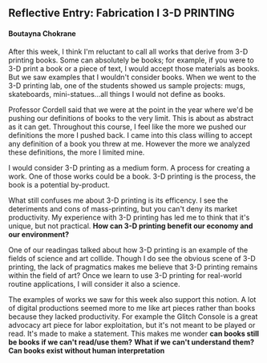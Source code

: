## Reflective Entry: Fabrication I 3-D PRINTING 
#### Boutayna Chokrane

After this week, I think I'm reluctant to call all works that derive from 3-D printing books. Some can absolutely be books; for example, if you were to 3-D print a book or a piece of text, I would accept those materials as books. But we saw examples that I wouldn't consider books. When we went to the 3-D printing lab, one of the students showed us sample projects: mugs, skateboards, mini-statues...all things I would not define as books. 

Professor Cordell said that we were at the point in the year where we'd be pushing our definitions of books to the very limit. This is about as abstract as it can get. Throughout this course, I feel like the more we pushed our definitions the more I pushed back. I came into this class willing to accept any definition of a book you threw at me. However the more we analyzed these definitions, the more I limited mine. 

I would consider 3-D printing as a medium form. A process for creating a work. One of those works could be a book. 3-D printing is the process, the book is a potential by-product. 

What still confuses me about 3-D printing is its efficency. I see the deteriments and cons of mass-printing, but you can't deny its market productivity. My experience with 3-D printing has led me to think that it's unique, but not practical. **How can 3-D printing benefit our economy and our environment?**

One of our readingas talked about how 3-D printing is an example of the fields of science and art collide. Though I do see the obvious scene of 3-D printing, the lack of pragmatics makes me believe that 3-D printing remains within the field of art? Once we learn to use 3-D printing for real-world routine applications, I will consider it also a science. 

The examples of works we saw for this week also support this notion. A lot of digital productions seemed more to me like art pieces rather than books because they lacked productivity. For example the Glitch Console is a great advocacy art piece for labor exploitation, but it's not meant to be played or read. It's made to make a statement. This makes me wonder **can books still be books if we can't read/use them?** **What if we can't understand them?** **Can books exist without human interpretation** 